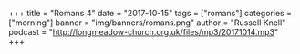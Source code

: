 +++
title = "Romans 4"
date = "2017-10-15"
tags = ["romans"]
categories = ["morning"]
banner = "img/banners/romans.png"
author = "Russell Knell"
podcast = "http://longmeadow-church.org.uk/files/mp3/20171014.mp3"
+++
